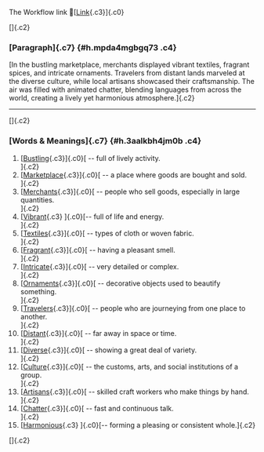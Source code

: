The Workflow link
👏[[Link](https://www.google.com/url?q=http://www.google.com&sa=D&source=editors&ust=1761070767810842&usg=AOvVaw2OrEis45B7bxZeVEZmQwUp){.c3}]{.c0}

[]{.c2}

### [Paragraph]{.c7} {#h.mpda4mgbgq73 .c4}

[In the bustling marketplace, merchants displayed vibrant textiles,
fragrant spices, and intricate ornaments. Travelers from distant lands
marveled at the diverse culture, while local artisans showcased their
craftsmanship. The air was filled with animated chatter, blending
languages from across the world, creating a lively yet harmonious
atmosphere.]{.c2}

------------------------------------------------------------------------

[]{.c2}

### [Words & Meanings]{.c7} {#h.3aalkbh4jm0b .c4}

1.  [[Bustling](https://www.google.com/url?q=http://www.google.com&sa=D&source=editors&ust=1761070767812240&usg=AOvVaw17sd46ZahP1Dy-0c_gu9ZG){.c3}]{.c0}[ --
    full of lively activity.\
    ]{.c2}
2.  [[Marketplace](https://www.google.com/url?q=http://www.google.com&sa=D&source=editors&ust=1761070767812617&usg=AOvVaw2BnL6YiAGiqM5Grjz_OAsN){.c3}]{.c0}[ --
    a place where goods are bought and sold.\
    ]{.c2}
3.  [[Merchants](https://www.google.com/url?q=http://www.google.com&sa=D&source=editors&ust=1761070767812871&usg=AOvVaw0V6durEr9UEZViHJDbyfDM){.c3}]{.c0}[ --
    people who sell goods, especially in large quantities.\
    ]{.c2}
4.  [[Vibrant](https://www.google.com/url?q=http://www.google.com&sa=D&source=editors&ust=1761070767813118&usg=AOvVaw2IPa1XIzwHLryEJGbF4MP0){.c3}
    ]{.c0}[-- full of life and energy.\
    ]{.c2}
5.  [[Textiles](https://www.google.com/url?q=http://www.google.com&sa=D&source=editors&ust=1761070767813347&usg=AOvVaw2JV_bnROuqSDfDsyZo4zxZ){.c3}]{.c0}[ --
    types of cloth or woven fabric.\
    ]{.c2}
6.  [[Fragrant](https://www.google.com/url?q=http://www.google.com&sa=D&source=editors&ust=1761070767813606&usg=AOvVaw3WnJ_Aj6guj2hq8wCHtZBm){.c3}]{.c0}[ --
    having a pleasant smell.\
    ]{.c2}
7.  [[Intricate](https://www.google.com/url?q=http://www.google.com&sa=D&source=editors&ust=1761070767813793&usg=AOvVaw3R1RfVwv6lUtIMtUqR89vK){.c3}]{.c0}[ --
    very detailed or complex.\
    ]{.c2}
8.  [[Ornaments](https://www.google.com/url?q=http://www.google.com&sa=D&source=editors&ust=1761070767813967&usg=AOvVaw1_ecGH_jAdqVBIhWhMME49){.c3}]{.c0}[ --
    decorative objects used to beautify something.\
    ]{.c2}
9.  [[Travelers](https://www.google.com/url?q=http://www.google.com&sa=D&source=editors&ust=1761070767814161&usg=AOvVaw1sFAcEEOv0aTBDCUZ-ow7R){.c3}]{.c0}[ --
    people who are journeying from one place to another.\
    ]{.c2}
10. [[Distant](https://www.google.com/url?q=http://www.google.com&sa=D&source=editors&ust=1761070767814380&usg=AOvVaw2r2VVgVlUEd5-ryuQRBB0W){.c3}]{.c0}[ --
    far away in space or time.\
    ]{.c2}
11. [[Diverse](https://www.google.com/url?q=http://www.google.com&sa=D&source=editors&ust=1761070767814586&usg=AOvVaw1uI5NpnjG3s45Tv-RWWfW7){.c3}]{.c0}[ --
    showing a great deal of variety.\
    ]{.c2}
12. [[Culture](https://www.google.com/url?q=http://www.google.com&sa=D&source=editors&ust=1761070767814795&usg=AOvVaw03-IOSn9ig1v3suad5FpKB){.c3}]{.c0}[ --
    the customs, arts, and social institutions of a group.\
    ]{.c2}
13. [[Artisans](https://www.google.com/url?q=http://www.google.com&sa=D&source=editors&ust=1761070767815060&usg=AOvVaw0nPH5tuUSmIGZkR1PDkvuF){.c3}]{.c0}[ --
    skilled craft workers who make things by hand.\
    ]{.c2}
14. [[Chatter](https://www.google.com/url?q=http://www.google.com&sa=D&source=editors&ust=1761070767815307&usg=AOvVaw1PxRoQTmKb1ampdzaeY9G0){.c3}]{.c0}[ --
    fast and continuous talk.\
    ]{.c2}
15. [[Harmonious](https://www.google.com/url?q=http://www.google.com&sa=D&source=editors&ust=1761070767815537&usg=AOvVaw21TAgK7ykoBk0saXWWRMlX){.c3}
    ]{.c0}[-- forming a pleasing or consistent whole.]{.c2}

[]{.c2}
